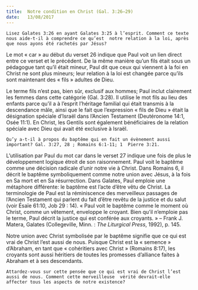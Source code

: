 ```yaml
---
title:  Notre condition en Christ (Gal. 3:26–29)
date:   13/08/2017
---
```


`Lisez Galates 3:26 en ayant Galates 3:25 à l’esprit. Comment ce texte nous aide-t-il à comprendre ce qu’est  notre relation à la loi, après que nous ayons été rachetés par Jésus?`

Le mot « car » au début du verset 26 indique que Paul voit un lien direct entre ce verset et le précédent. De la  même manière qu’un fils était sous un pédagogue tant qu’il était mineur, Paul dit que ceux qui viennent à la foi  en Christ ne sont plus mineurs; leur relation à la loi est changée parce qu’ils sont maintenant des « fils »  adultes de Dieu. 

Le terme fils n’est pas, bien sûr, exclusif aux hommes; Paul inclut clairement les femmes dans cette catégorie  (Gal. 3:28). Il utilise le mot fils au lieu des enfants parce qu’il a à l’esprit l’héritage familial qui était transmis à  la descendance mâle, ainsi que le fait que l’expression « fils de Dieu » était la désignation spéciale d’Israël dans  l’Ancien Testament (Deutéronome 14:1, Osée 11:1). En Christ, les Gentils sont également bénéficiaires de la  relation spéciale avec Dieu qui avait été exclusive à Israël. 

`Qu’y a-t-il à propos du baptême qui en fait un évènement aussi important? Gal. 3:27, 28 ; Romains 6:1-11; 1  Pierre 3:21.`
 
L’utilisation par Paul du mot car dans le verset 27 indique une fois de plus le développement logique étroit de  son raisonnement. Paul voit le baptême comme une décision radicale d’unir notre vie à Christ. Dans Romains 6,  il décrit le baptême symboliquement comme notre union avec Jésus, à la fois en Sa mort et en Sa résurrection.  Dans Galates, Paul emploie une métaphore différente: le baptême est l’acte d’être vêtu de Christ. La  terminologie de Paul est la réminiscence des merveilleux passages de l’Ancien Testament qui parlent du fait  d’être revêtu de la justice et du salut (voir Ésaïe 61:10, Job 29 : 14). « Paul voit le baptême comme le moment  où Christ, comme un vêtement, enveloppe le croyant. Bien qu’il n’emploie pas le terme, Paul décrit la justice  qui est conférée aux croyants. » – Frank J. Matera, Galates (Collegeville, Minn. : *The Liturgical Press*, 1992), p.  145. 

Notre union avec Christ symbolisée par le baptême signifie que ce qui est vrai de Christ l’est aussi de nous.  Puisque Christ est la « semence » d’Abraham, en tant que « cohéritiers avec Christ » (Romains 8:17), les croyants  sont aussi héritiers de toutes les promesses d’alliance faites à Abraham et à ses descendants. 

`Attardez-vous sur cette pensée que ce qui est vrai de Christ l’est aussi de nous. Comment cette merveilleuse  vérité devrait-elle affecter tous les aspects de notre existence?`